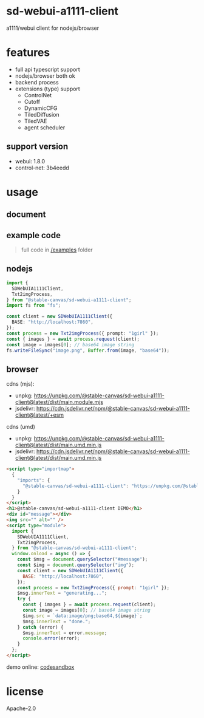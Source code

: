 # sd-webui-a1111-client

a1111/webui client for nodejs/browser

# features

- full api typescript support
- nodejs/browser both ok
- backend process
- extensions (type) support
  - ControlNet
  - Cutoff
  - DynamicCFG
  - TiledDiffusion
  - TiledVAE
  - agent scheduler

## support version
- webui: 1.8.0
- control-net: 3b4eedd

# usage

## document


## example code
> full code in [/examples](/examples) folder

## nodejs

```ts
import {
  SDWebUIA1111Client,
  Txt2imgProcess,
} from "@stable-canvas/sd-webui-a1111-client";
import fs from "fs";

const client = new SDWebUIA1111Client({
  BASE: "http://localhost:7860",
});
const process = new Txt2imgProcess({ prompt: "1girl" });
const { images } = await process.request(client);
const image = images[0]; // base64 image string
fs.writeFileSync("image.png", Buffer.from(image, "base64"));
```

## browser

cdns (mjs):
- unpkg: https://unpkg.com/@stable-canvas/sd-webui-a1111-client@latest/dist/main.module.mjs
- jsdelivr: https://cdn.jsdelivr.net/npm/@stable-canvas/sd-webui-a1111-client@latest/+esm

cdns (umd)
- unpkg: https://unpkg.com/@stable-canvas/sd-webui-a1111-client@latest/dist/main.umd.min.js
- jsdelivr: https://cdn.jsdelivr.net/npm/@stable-canvas/sd-webui-a1111-client@latest/dist/main.umd.min.js

```html
<script type="importmap">
  {
    "imports": {
      "@stable-canvas/sd-webui-a1111-client": "https://unpkg.com/@stable-canvas/sd-webui-a1111-client@latest/dist/main.module.mjs"
    }
  }
</script>
<h1>@stable-canvas/sd-webui-a1111-client DEMO</h1>
<div id="message"></div>
<img src="" alt="" />
<script type="module">
  import {
    SDWebUIA1111Client,
    Txt2imgProcess,
  } from "@stable-canvas/sd-webui-a1111-client";
  window.onload = async () => {
    const $msg = document.querySelector("#message");
    const $img = document.querySelector("img");
    const client = new SDWebUIA1111Client({
      BASE: "http://localhost:7860",
    });
    const process = new Txt2imgProcess({ prompt: "1girl" });
    $msg.innerText = "generating...";
    try {
      const { images } = await process.request(client);
      const image = images[0]; // base64 image string
      $img.src = `data:image/png;base64,${image}`;
      $msg.innerText = "done.";
    } catch (error) {
      $msg.innerText = error.message;
      console.error(error);
    }
  };
</script>
```

demo online: [codesandbox](https://codesandbox.io/s/sd-webui-a1111-client-demo-j38wmy?file=/src/index.js)

# license
Apache-2.0
